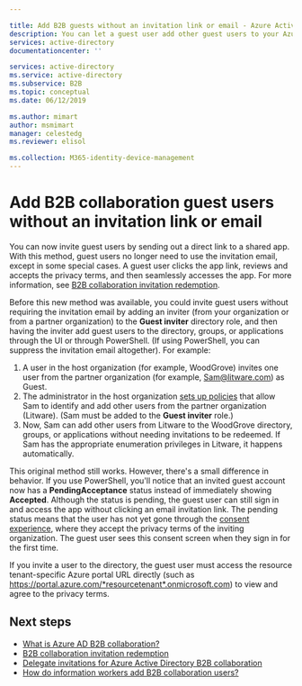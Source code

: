 ```yaml
---

title: Add B2B guests without an invitation link or email - Azure Active Directory | Microsoft Docs
description: You can let a guest user add other guest users to your Azure AD without redeeming an invitation in Azure Active Directory B2B collaboration.
services: active-directory
documentationcenter: ''

services: active-directory
ms.service: active-directory
ms.subservice: B2B
ms.topic: conceptual
ms.date: 06/12/2019

ms.author: mimart
author: msmimart
manager: celestedg
ms.reviewer: elisol

ms.collection: M365-identity-device-management
---
```


# Add B2B collaboration guest users without an invitation link or email

You can now invite guest users by sending out a direct link to a shared app. With this method, guest users no longer need to use the invitation email, except in some special cases. A guest user clicks the app link, reviews and accepts the privacy terms, and then seamlessly accesses the app. For more information, see [B2B collaboration invitation redemption](redemption-experience.md).   

Before this new method was available, you could invite guest users without requiring the invitation email by adding an inviter (from your organization or from a partner organization) to the **Guest inviter** directory role, and then having the inviter add guest users to the directory, groups, or applications through the UI or through PowerShell. (If using PowerShell, you can suppress the invitation email altogether). For example:

1. A user in the host organization (for example, WoodGrove) invites one user from the partner organization (for example, Sam@litware.com) as Guest.
2. The administrator in the host organization [sets up policies](delegate-invitations.md) that allow Sam to identify and add other users from the partner organization (Litware). (Sam must be added to the **Guest inviter** role.)
3. Now, Sam can add other users from Litware to the WoodGrove directory, groups, or applications without needing invitations to be redeemed. If Sam has the appropriate enumeration privileges in Litware, it happens automatically.
 
This  original method still works. However, there's a small difference in behavior. If you use PowerShell, you'll notice that an invited guest account now has a **PendingAcceptance** status instead of immediately showing **Accepted**. Although the status is pending, the guest user can still sign in and access the app without clicking an email invitation link. The pending status means that the user has not yet gone through the [consent experience](redemption-experience.md#consent-experience-for-the-guest), where they accept the privacy terms of the inviting organization. The guest user sees this consent screen when they sign in for the first time. 

If you invite a user to the directory, the guest user must access the resource tenant-specific Azure portal URL directly (such as https://portal.azure.com/*resourcetenant*.onmicrosoft.com) to view and agree to the privacy terms.

## Next steps

- [What is Azure AD B2B collaboration?](what-is-b2b.md)
- [B2B collaboration invitation redemption](redemption-experience.md)
- [Delegate invitations for Azure Active Directory B2B collaboration](delegate-invitations.md)
- [How do information workers add B2B collaboration users?](add-users-information-worker.md)

